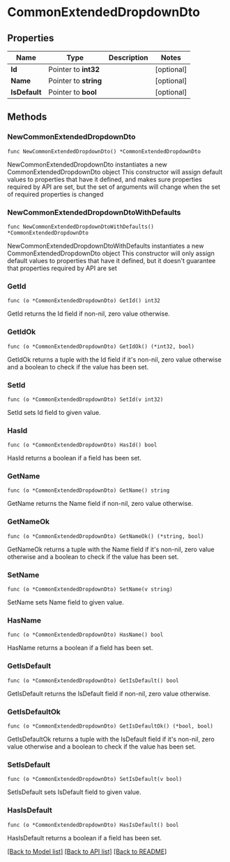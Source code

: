 # CommonExtendedDropdownDto

## Properties

Name | Type | Description | Notes
------------ | ------------- | ------------- | -------------
**Id** | Pointer to **int32** |  | [optional] 
**Name** | Pointer to **string** |  | [optional] 
**IsDefault** | Pointer to **bool** |  | [optional] 

## Methods

### NewCommonExtendedDropdownDto

`func NewCommonExtendedDropdownDto() *CommonExtendedDropdownDto`

NewCommonExtendedDropdownDto instantiates a new CommonExtendedDropdownDto object
This constructor will assign default values to properties that have it defined,
and makes sure properties required by API are set, but the set of arguments
will change when the set of required properties is changed

### NewCommonExtendedDropdownDtoWithDefaults

`func NewCommonExtendedDropdownDtoWithDefaults() *CommonExtendedDropdownDto`

NewCommonExtendedDropdownDtoWithDefaults instantiates a new CommonExtendedDropdownDto object
This constructor will only assign default values to properties that have it defined,
but it doesn't guarantee that properties required by API are set

### GetId

`func (o *CommonExtendedDropdownDto) GetId() int32`

GetId returns the Id field if non-nil, zero value otherwise.

### GetIdOk

`func (o *CommonExtendedDropdownDto) GetIdOk() (*int32, bool)`

GetIdOk returns a tuple with the Id field if it's non-nil, zero value otherwise
and a boolean to check if the value has been set.

### SetId

`func (o *CommonExtendedDropdownDto) SetId(v int32)`

SetId sets Id field to given value.

### HasId

`func (o *CommonExtendedDropdownDto) HasId() bool`

HasId returns a boolean if a field has been set.

### GetName

`func (o *CommonExtendedDropdownDto) GetName() string`

GetName returns the Name field if non-nil, zero value otherwise.

### GetNameOk

`func (o *CommonExtendedDropdownDto) GetNameOk() (*string, bool)`

GetNameOk returns a tuple with the Name field if it's non-nil, zero value otherwise
and a boolean to check if the value has been set.

### SetName

`func (o *CommonExtendedDropdownDto) SetName(v string)`

SetName sets Name field to given value.

### HasName

`func (o *CommonExtendedDropdownDto) HasName() bool`

HasName returns a boolean if a field has been set.

### GetIsDefault

`func (o *CommonExtendedDropdownDto) GetIsDefault() bool`

GetIsDefault returns the IsDefault field if non-nil, zero value otherwise.

### GetIsDefaultOk

`func (o *CommonExtendedDropdownDto) GetIsDefaultOk() (*bool, bool)`

GetIsDefaultOk returns a tuple with the IsDefault field if it's non-nil, zero value otherwise
and a boolean to check if the value has been set.

### SetIsDefault

`func (o *CommonExtendedDropdownDto) SetIsDefault(v bool)`

SetIsDefault sets IsDefault field to given value.

### HasIsDefault

`func (o *CommonExtendedDropdownDto) HasIsDefault() bool`

HasIsDefault returns a boolean if a field has been set.


[[Back to Model list]](../README.md#documentation-for-models) [[Back to API list]](../README.md#documentation-for-api-endpoints) [[Back to README]](../README.md)


